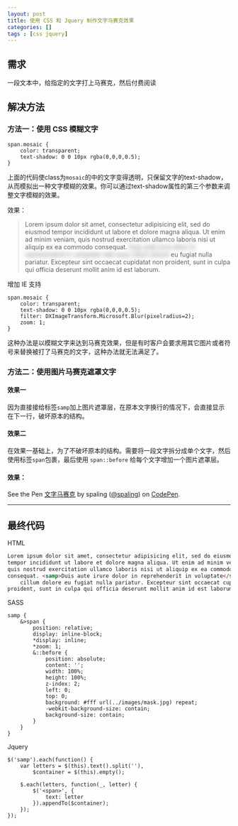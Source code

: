 ```yaml
---
layout: post
title: 使用 CSS 和 Jquery 制作文字马赛克效果
categories: []
tags : [css jquery]
---
```



## 需求

一段文本中，给指定的文字打上马赛克，然后付费阅读


## 解决方法

### 方法一：使用 CSS 模糊文字

```
span.mosaic {
	color: transparent;
	text-shadow: 0 0 10px rgba(0,0,0,0.5);
}
```

上面的代码使class为`mosaic`的<span>中的文字变得透明，只保留文字的text-shadow，从而模拟出一种文字模糊的效果。你可以通过text-shadow属性的第三个参数来调整文字模糊的效果。

效果：

>Lorem ipsum dolor sit amet, consectetur adipisicing elit, sed do eiusmod
tempor incididunt ut labore et dolore magna aliqua. Ut enim ad minim veniam,
quis nostrud exercitation ullamco laboris nisi ut aliquip ex ea commodo
consequat. <span class="mosaic" style="color: transparent; text-shadow: 0 0 10px rgba(0,0,0,0.5);">Duis aute irure dolor in reprehenderit in voluptate velit esse
    cillum dolore</span> eu fugiat nulla pariatur. Excepteur sint occaecat cupidatat non
proident, sunt in culpa qui officia deserunt mollit anim id est laborum.

增加 IE 支持

```
span.mosaic {
	color: transparent;
	text-shadow: 0 0 10px rgba(0,0,0,0.5);
	filter: DXImageTransform.Microsoft.Blur(pixelradius=2);
	zoom: 1;
}
```

这种办法是以模糊文字来达到马赛克效果，但是有时客户会要求用其它图片或者符号来替换被打了马赛克的文字，这种办法就无法满足了。


### 方法二：使用图片马赛克遮罩文字

#### 效果一

因为直接接给标签`samp`加上图片遮罩层，在原本文字换行的情况下，会直接显示在下一行，破坏原本的结构。


#### 效果二

在效果一基础上，为了不破坏原本的结构。需要将一段文字拆分成单个文字，然后使用标签`span`包裹，最后使用 `span::before` 给每个文字增加一个图片遮罩层。

#### 效果：

<p data-height="265" data-theme-id="0" data-slug-hash="vgMPNy" data-default-tab="css,result" data-user="spaling" data-embed-version="2" data-pen-title="文字马赛克" class="codepen">See the Pen <a href="http://codepen.io/spaling/pen/vgMPNy/">文字马赛克</a> by spaling (<a href="http://codepen.io/spaling">@spaling</a>) on <a href="http://codepen.io">CodePen</a>.</p>
<script async src="https://production-assets.codepen.io/assets/embed/ei.js"></script>


***

## 最终代码

HTML

``` html
Lorem ipsum dolor sit amet, consectetur adipisicing elit, sed do eiusmod
tempor incididunt ut labore et dolore magna aliqua. Ut enim ad minim veniam,
quis nostrud exercitation ullamco laboris nisi ut aliquip ex ea commodo
consequat. <samp>Duis aute irure dolor in reprehenderit in voluptate</samp> velit esse
    cillum dolore eu fugiat nulla pariatur. Excepteur sint occaecat cupidatat non
proident, sunt in culpa qui officia deserunt mollit anim id est laborum.
```

SASS

```
samp {
    &>span {
        position: relative;
        display: inline-block;
        *display: inline;
        *zoom: 1;
        &::before {
            position: absolute;
            content: '';
            width: 100%;
            height: 100%;
            z-index: 2;
            left: 0;
            top: 0;
            background: #fff url(../images/mask.jpg) repeat;
            -webkit-background-size: contain;
            background-size: contain;
        }
    }
}
```

Jquery

```
$('samp').each(function() {
    var letters = $(this).text().split(''),
        $container = $(this).empty();

    $.each(letters, function(_, letter) {
        $('<span>', {
            text: letter
        }).appendTo($container);
    });
});
```





